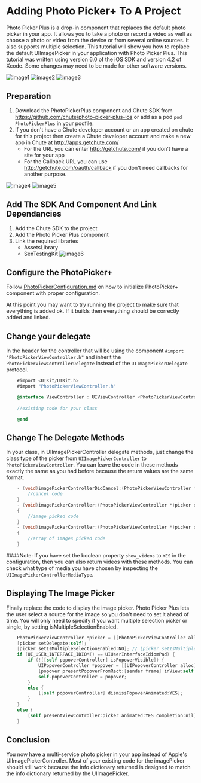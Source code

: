 Adding Photo Picker+ To A Project
=================================

Photo Picker Plus is a drop-in component that replaces the default photo picker in your app.  It allows you to take a photo or record a video as well as choose a photo or video from the device or from several online sources. It also supports multiple selection. This tutorial will show you how to replace the default UIImagePicker in your application with Photo Picker Plus.  This tutorial was written using version 6.0 of the iOS SDK and version 4.2 of Xcode.  Some changes may need to be made for other software versions.

![image1](/screenshots/screen1.png)
![image2](/screenshots/screen2.png)
![image3](/screenshots/screen3.png)

Preparation
-----------
1.  Download the PhotoPickerPlus component and Chute SDK from https://github.com/chute/photo-picker-plus-ios or add as a pod `pod PhotoPickerPlus` in your podfile.
2.  If you don't have a Chute developer account or an app created on chute for this project then create a Chute developer account and make a new app in Chute at http://apps.getchute.com/
	*  For the URL you can enter http://getchute.com/ if you don't have a site for your app
	*  For the Callback URL you can use http://getchute.com/oauth/callback if you don't need callbacks for another purpose.

![image4](/screenshots/1.png)
![image5](/screenshots/2.png)

Add The SDK And Component And Link Dependancies
-----------------------------------------------
1. Add the Chute SDK to the project
2. Add the Photo Picker Plus component
3. Link the required libraries
     *  AssetsLibrary
	 *  SenTestingKit
![image6](/screenshots/3.png)


Configure the PhotoPicker+
------------------------------
Follow [PhotoPickerConfiguration.md](PhotoPickerConfiguration.md) on how to initialize PhotoPicker+ component with proper configuration.

At this point you may want to try running the project to make sure that everything is added ok.  If it builds then everything should be correctly added and linked.

Change your delegate
--------------------
In the header for the controller that will be using the component `#import "PhotoPickerViewController.h"` and inherit the `PhotoPickerViewControllerDelegate` instead of the `UIImagePickerDelegate` protocol.

```objective-c
	#import <UIKit/UIKit.h>
	#import "PhotoPickerViewController.h"

	@interface ViewController : UIViewController <PhotoPickerViewControllerDelegate>
	
	//existing code for your class

	@end
```

Change The Delegate Methods
---------------------------
In your class, in UIImagePickerController delegate methods, just change the class type of the picker from  `UIImagePickerController` to `PhotoPickerViewController`.  You can leave the code in these methods exactly the same as you had before because the return values are the same format.

```objective-c
	- (void)imagePickerControllerDidCancel:(PhotoPickerViewController *)picker{
	    //cancel code
	}
	- (void)imagePickerController:(PhotoPickerViewController *)picker didFinishPickingMediaWithInfo:(NSDictionary *)info
	{
   		//image picked code
	}
	- (void)imagePickerController:(PhotoPickerViewController *)picker didFinishPickingArrayOfMediaWithInfo:(NSArray *)info
	{
    	//array of images picked code
	}

```
####Note: If you have set the boolean property `show_videos` to `YES` in the configuration, then you can also return videos with these methods. You can check what type of media you have chosen by inspecting the `UIImagePickerControllerMediaType`.

Displaying The Image Picker
---------------------------
Finally replace the code to display the image picker.  Photo Picker Plus lets the user select a source for the image so you don't need to set it ahead of time. You will only need to specify if you want multiple selection picker or single, by setting isMultipleSelectionEnabled. 

```objective-c
	PhotoPickerViewController *picker = [[PhotoPickerViewController alloc ] initWithTitle:@"Select Photo"];
    [picker setDelegate:self];
    [picker setIsMultipleSelectionEnabled:NO]; // [picker setIsMultipleSelectionEnabled:YES] - for multiple choice.
    if (UI_USER_INTERFACE_IDIOM() == UIUserInterfaceIdiomPad) {
        if (![[self popoverController] isPopoverVisible]) {
            UIPopoverController *popover = [[UIPopoverController alloc] initWithContentViewController:picker];
            [popover presentPopoverFromRect:[sender frame] inView:self.view permittedArrowDirections:UIPopoverArrowDirectionAny animated:YES];
            self.popoverController = popover;
        }
        else {
            [[self popoverController] dismissPopoverAnimated:YES];
        }
    }
    else {
        [self presentViewController:picker animated:YES completion:nil];
    }
```

Conclusion
----------
You now have a multi-service photo picker in your app instead of Apple's UIImagePickerController.  Most of your existing code for the imagePicker should still work because the info dictionary returned is designed to match the info dictionary returned by the UIImagePicker.
